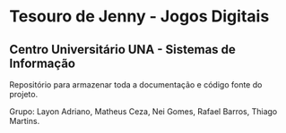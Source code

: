# Tesouro de Jenny - Jogos Digitais
## Centro Universitário UNA  - Sistemas de Informação
Repositório para armazenar toda a documentação e código fonte do projeto.

Grupo:
   Layon Adriano,
   Matheus Ceza,
   Nei Gomes,
   Rafael Barros,
   Thiago Martins.

